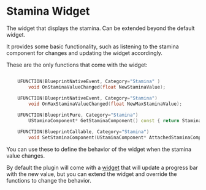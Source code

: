 ﻿# Stamina Widget

The widget that displays the stamina. Can be extended beyond the default widget.

It provides some basic functionality, such as listening to the stamina component for changes and updating the widget accordingly.

These are the only functions that come with the widget:

```c++

	UFUNCTION(BlueprintNativeEvent, Category="Stamina" )
		void OnStaminaValueChanged(float NewStaminaValue);

	UFUNCTION(BlueprintNativeEvent, Category="Stamina")
		void OnMaxStaminaValueChanged(float NewMaxStaminaValue);
	
	UFUNCTION(BlueprintPure, Category="Stamina")
		UStaminaComponent* GetStaminaComponent() const { return StaminaComponent.Get(); }

	UFUNCTION(BlueprintCallable, Category="Stamina")
		void SetStaminaComponent(UStaminaComponent* AttachedStaminaComponent);
```

You can use these to define the behavior of the widget when the stamina value changes.

By default the plugin will come with a [widget](/Blueprints/CWB_Stamina/) that will update a progress bar with the new value, but 
you can extend the widget and override the functions to change the behavior.